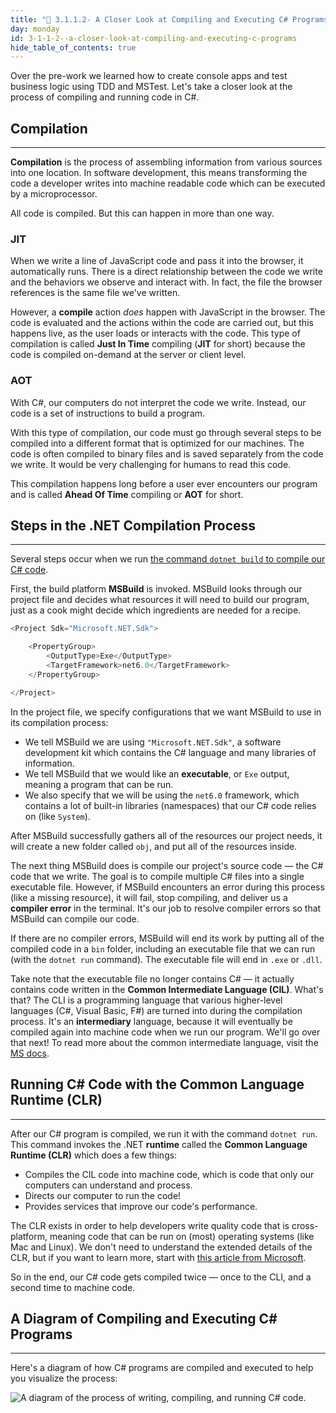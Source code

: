 ```yaml
---
title: "📓 3.1.1.2- A Closer Look at Compiling and Executing C# Programs"
day: monday
id: 3-1-1-2--a-closer-look-at-compiling-and-executing-c-programs
hide_table_of_contents: true
---
```


Over the pre-work we learned how to create console apps and test business logic using TDD and MSTest. Let's take a closer look at the process of compiling and running code in C#.

## Compilation
---

**Compilation** is the process of assembling information from various sources into one location. In software development, this means transforming the code a developer writes into machine readable code which can be executed by a microprocessor.

All code is compiled. But this can happen in more than one way.

### JIT

When we write a line of JavaScript code and pass it into the browser, it automatically runs. There is a direct relationship between the code we write and the behaviors we observe and interact with. In fact, the file the browser references is the same file we've written.

However, a **compile** action _does_ happen with JavaScript in the browser. The code is evaluated and the actions within the code are carried out, but this happens live, as the user loads or interacts with the code. This type of compilation is called **Just In Time** compiling (**JIT** for short) because the code is compiled on-demand at the server or client level.

### AOT

With C#, our computers do not interpret the code we write. Instead, our code is a set of instructions to build a program.

With this type of compilation, our code must go through several steps to be compiled into a different format that is optimized for our machines. The code is often compiled to binary files and is saved separately from the code we write. It would be very challenging for humans to read this code.

This compilation happens long before a user ever encounters our program and is called **Ahead Of Time** compiling or **AOT** for short.

## Steps in the .NET Compilation Process
---

Several steps occur when we run [the command `dotnet build` to compile our C# code](https://learn.microsoft.com/en-us/dotnet/core/tools/dotnet-build).

First, the build platform **MSBuild** is invoked. MSBuild looks through our project file and decides what resources it will need to build our program, just as a cook might decide which ingredients are needed for a recipe.

```csharp
<Project Sdk="Microsoft.NET.Sdk">

    <PropertyGroup>
        <OutputType>Exe</OutputType>
        <TargetFramework>net6.0</TargetFramework>
    </PropertyGroup>

</Project>
```

In the project file, we specify configurations that we want MSBuild to use in its compilation process:

* We tell MSBuild we are using `"Microsoft.NET.Sdk"`, a software development kit which contains the C# language and many libraries of information.
* We tell MSBuild that we would like an **executable**, or `Exe` output, meaning a program that can be run.
* We also specify that we will be using the `net6.0` framework, which contains a lot of built-in libraries (namespaces) that our C# code relies on (like `System`).

After MSBuild successfully gathers all of the resources our project needs, it will create a new folder called `obj`, and put all of the resources inside.

The next thing MSBuild does is compile our project's source code — the C# code that we write. The goal is to compile multiple C# files into a single executable file. However, if MSBuild encounters an error during this process (like a missing resource), it will fail, stop compiling, and deliver us a **compiler error** in the terminal. It's our job to resolve compiler errors so that MSBuild can compile our code. 

If there are no compiler errors, MSBuild will end its work by putting all of the compiled code in a `bin` folder, including an executable file that we can run (with the `dotnet run` command). The executable file will end in `.exe` or `.dll`. 

Take note that the executable file no longer contains C# — it actually contains code written in the **Common Intermediate Language (CIL)**. What's that? The CLI is a programming language that various higher-level languages (C#, Visual Basic, F#) are turned into during the compilation process. It's an **intermediary** language, because it will eventually be compiled again into machine code when we run our program. We'll go over that next! To read more about the common intermediate language, visit the [MS docs](https://learn.microsoft.com/en-us/dotnet/standard/managed-code#intermediate-language--execution).

## Running C# Code with the Common Language Runtime (CLR)
---

After our C# program is compiled, we run it with the command `dotnet run`. This command invokes the .NET **runtime** called the **Common Language Runtime (CLR)** which does a few things:

* Compiles the CIL code into machine code, which is code that only our computers can understand and process. 
* Directs our computer to run the code!
* Provides services that improve our code's performance.

The CLR exists in order to help developers write quality code that is cross-platform, meaning code that can be run on (most) operating systems (like Mac and Linux). We don't need to understand the extended details of the CLR, but if you want to learn more, start with [this article from Microsoft](https://learn.microsoft.com/en-us/dotnet/standard/clr). 

So in the end, our C# code gets compiled twice — once to the CLI, and a second time to machine code. 

## A Diagram of Compiling and Executing C# Programs
---

Here's a diagram of how C# programs are compiled and executed to help you visualize the process:

![A diagram of the process of writing, compiling, and running C# code.](https://learnhowtoprogram.s3.us-west-2.amazonaws.com/c%23/prework/c-sharp-compilation-and-execution.png)
